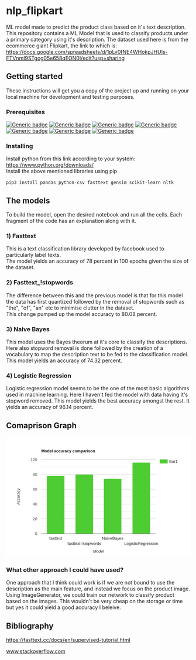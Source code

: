 # nlp_flipkart
ML model made to predict the product class based on it's text description.  
This repository contains a ML Model that is used to classify products under a primary category using it's description.
The dataset used here is from the ecommerce giant Flipkart, the link to which is: https://docs.google.com/spreadsheets/d/1pLv0fNE4WHokpJHUIs-FTVnmI9STgog05e658qEON0I/edit?usp=sharing

## Getting started
These instructions will get you a copy of the project up and running on your local machine for development and testing purposes.

### Prerequisites
[![Generic badge](https://img.shields.io/badge/python-blue.svg)](https://www.python.org/)
[![Generic badge](https://img.shields.io/badge/pandas-red.svg)](https://pandas.pydata.org/)
[![Generic badge](https://img.shields.io/badge/csv-white.svg)](https://docs.python.org/3/library/csv.html)
[![Generic badge](https://img.shields.io/badge/fasttext-purple.svg)](https://fasttext.cc/)
[![Generic badge](https://img.shields.io/badge/gensim-yellow.svg)](https://pypi.org/project/gensim/)
[![Generic badge](https://img.shields.io/badge/scikitlearn-black.svg)](https://scikit-learn.org/stable/index.html)
[![Generic badge](https://img.shields.io/badge/nltk-green.svg)](https://www.nltk.org/)

### Installing
Install python from this link according to your system: 
https://www.python.org/downloads/  
Install the above mentioned libraries using pip
```
pip3 install pandas python-csv fasttext gensim scikit-learn nltk

```
## The models
To build the model, open the desired notebook and run all the cells. Each fragment of the code has an explanation along with it.
### 1) Fasttext
This is a text classification library developed by facebook used to particularly label texts.  
The model yields an accuracy of 78 percent in 100 epochs given the size of the dataset.
### 2) Fasttext_!stopwords
The difference between this and the previous model is that for this model the data has first quantized followed by the removal of stopwords such as "the", "of", "an" etc to minimise clutter in the dataset.  
This change pumped up the model accuracy to 80.08 percent.
### 3) Naive Bayes
This model uses the Bayes theorum at it's core to classify the descriptions. Here also stopword removal is done followed by the creation of a vocabulary to map the description text to be fed to the classification model.  
This model yields an accuracy of 74.32 percent.
### 4) Logistic Regression
Logistic regression model seems to be the one of the most basic algorithms used in machine learning. Here I haven't fed the model with data having it's stopword removed. 
This model yields the best accuracy amongst the rest. It yields an accuracy of 96.14 percent.

## Comaprison Graph
<img src="./model_comparison.png">

### What other approach I could have used?
One approach that I think could work is if we are not bound to use the description as the main feature, and instead we focus on the product image. Using ImageGenerator, we could train our network to classify product based on the images. This wouldn't be very cheap on the storage or time but yes it could yield a good accuracy I beleive.

## Bibliography
https://fasttext.cc/docs/en/supervised-tutorial.html  

www.stackoverflow.com
